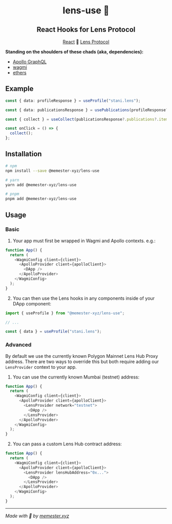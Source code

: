 <h1 align="center">lens-use 🌱</h1>

<h2 align="center">React Hooks for Lens Protocol</h2>

<p align="center">
  <a href="https://reactjs.org/">React</a> 🤝 <a href="https://www.lens.xyz/">Lens Protocol</a>
</p>

**Standing on the shoulders of these chads (aka, dependencies):**

- [Apollo GraphQL](https://www.apollographql.com/docs/)
- [wagmi](https://wagmi.sh/)
- [ethers](https://docs.ethers.io/v5/)

## Example

```typescript
const { data: profileResponse } = useProfile("stani.lens");

const { data: publicationsResponse } = usePublications(profileResponse?.profile?.id);

const { collect } = useCollect(publicationsResponse?.publications?.items[0].id);

const onClick = () => {
  collect();
};
```

## Installation

```bash
# npm
npm install --save @memester-xyz/lens-use

# yarn
yarn add @memester-xyz/lens-use

# pnpm
pnpm add @memester-xyz/lens-use
```

## Usage

### Basic

1. Your app must first be wrapped in Wagmi and Apollo contexts. e.g.:

```typescript
function App() {
  return (
    <WagmiConfig client={client}>
      <ApolloProvider client={apolloClient}>
        <DApp />
      </ApolloProvider>
    </WagmiConfig>
  );
}
```

2. You can then use the Lens hooks in any components inside of your DApp component:

```typescript
import { useProfile } from "@memester-xyz/lens-use";

// ...

const { data } = useProfile("stani.lens");
```

### Advanced

By default we use the currently known Polygon Mainnet Lens Hub Proxy address. There are two ways to override this but both require adding our `LensProvider` context to your app.

1. You can use the currently known Mumbai (testnet) address:

```typescript
function App() {
  return (
    <WagmiConfig client={client}>
      <ApolloProvider client={apolloClient}>
        <LensProvider network="testnet">
          <DApp />
        </LensProvider>
      </ApolloProvider>
    </WagmiConfig>
  );
}
```

2. You can pass a custom Lens Hub contract address:

```typescript
function App() {
  return (
    <WagmiConfig client={client}>
      <ApolloProvider client={apolloClient}>
        <LensProvider lensHubAddress="0x...">
          <DApp />
        </LensProvider>
      </ApolloProvider>
    </WagmiConfig>
  );
}
```

---

_Made with 🫡 by [memester.xyz](https://memester.xyz)_
